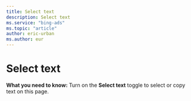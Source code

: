 ```yaml
---
title: Select text
description: Select text
ms.service: "bing-ads"
ms.topic: "article"
author: eric-urban
ms.author: eur
---
```


# Select text

**What you need to know:**  Turn on the **Select text** toggle to select or copy text on this page.


